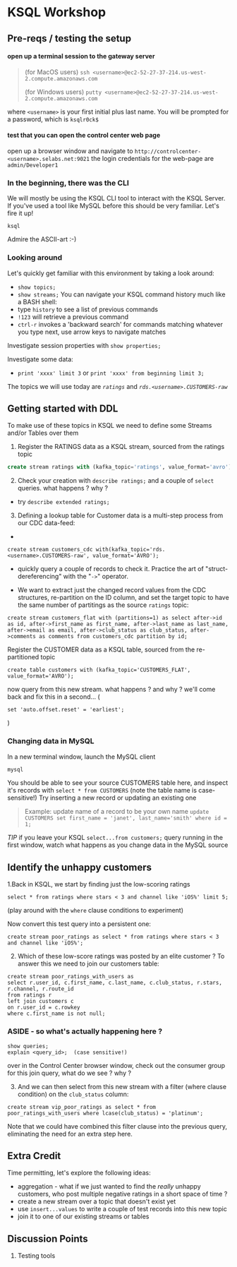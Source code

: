 # KSQL Workshop

## Pre-reqs / testing the setup

#### open up a terminal session to the gateway server
> (for MacOS users) `ssh <username>@ec2-52-27-37-214.us-west-2.compute.amazonaws.com`
>
> (for Windows users) `putty <username>@ec2-52-27-37-214.us-west-2.compute.amazonaws.com`

where `<username>` is your first initial plus last name. You will be prompted for a password, which is `ksqlr0ck$`

#### test that you can open the control center web page
open up a browser window and navigate to `http://controlcenter-<username>.selabs.net:9021`
the login credentials for the web-page are `admin/Developer1`

### In the beginning, there was the CLI
We will mostly be using the KSQL CLI tool to interact with the KSQL Server. If you've used a tool like MySQL before this should be very familiar.
Let's fire it up!

`ksql`

Admire the ASCII-art :-)

### Looking around
Let's quickly get familiar with this environment by taking a look around:
* `show topics;`
* `show streams;`
You can navigate your KSQL command history much like a BASH shell:
* type `history` to see a list of previous commands
* `!123` will retrieve a previous command
* `ctrl-r` invokes a 'backward search' for commands matching whatever you type next, use arrow keys to navigate matches

Investigate session properties with `show properties;`

Investigate some data:
* `print 'xxxx' limit 3` or `print 'xxxx' from beginning limit 3;`

The topics we will use today are *`ratings`* and *`rds.<username>.CUSTOMERS-raw`*



## Getting started with DDL
To make use of these topics in KSQL we need to define some Streams and/or Tables over them

1. Register the RATINGS data as a KSQL stream, sourced from the ratings topic
```sql
create stream ratings with (kafka_topic='ratings', value_format='avro');`
```
2. Check your creation with `describe ratings;` and a couple of `select` queries. what happens ? why ?
  * try `describe extended ratings;`

3. Defining a lookup table for Customer data is a multi-step process from our CDC data-feed:
  * 
  ```
  create stream customers_cdc with(kafka_topic='rds.<username>.CUSTOMERS-raw', value_format='AVRO');
  ```
  * quickly query a couple of records to check it. Practice the art of "struct-dereferencing" with the "`->`" operator.
  
  * We want to extract just the changed record values from the CDC structures, re-partition on the ID column, and set the target topic to have the same number of partitings as the source `ratings` topic:
```
create stream customers_flat with (partitions=1) as select after->id as id, after->first_name as first_name, after->last_name as last_name, after->email as email, after->club_status as club_status, after->comments as comments from customers_cdc partition by id;
```
Register the CUSTOMER data as a KSQL table, sourced from the re-partitioned topic
```
create table customers with (kafka_topic='CUSTOMERS_FLAT', value_format='AVRO');
```
now query from this new stream. what happens ? and why ?
we'll come back and fix this in a second...
(
```
set 'auto.offset.reset' = 'earliest';
```
)
### Changing data in MySQL
In a new terminal window, launch the MySQL client
```bash
mysql
```
You should be able to see your source CUSTOMERS table here, and inspect it's records with `select * from CUSTOMERS` (note the table name is case-sensitive!)
Try inserting a new record or updating an existing one
> Example: update name of a record to be your own name
> `update CUSTOMERS set first_name = 'janet', last_name='smith' where id = 1;`

*TIP* if you leave your KSQL `select...from customers;` query running in the first window, watch what happens as you change data in the MySQL source


## Identify the unhappy customers

1.Back in KSQL, we start by finding just the low-scoring ratings
```
select * from ratings where stars < 3 and channel like 'iOS%' limit 5;
```
(play around with the `where` clause conditions to experiment)

Now convert this test query into a persistent one:
```
create stream poor_ratings as select * from ratings where stars < 3 and channel like 'iOS%';
```
2. Which of these low-score ratings was posted by an elite customer ? To answer this we need to join our customers table:
```
create stream poor_ratings_with_users as 
select r.user_id, c.first_name, c.last_name, c.club_status, r.stars, r.channel, r.route_id
from ratings r
left join customers c
on r.user_id = c.rowkey
where c.first_name is not null;
```
### ASIDE - so what's actually happening here ?
```
show queries;
explain <query_id>;  (case sensitive!)
```
over in the Control Center browser window, check out the consumer group for this join query, what do we see ? why ?


3. And we can then select from this new stream with a filter (where clause condition) on the `club_status` column:
```
create stream vip_poor_ratings as select * from poor_ratings_with_users where lcase(club_status) = 'platinum';
```
Note that we could have combined this filter clause into the previous query, eliminating the need for an extra step here.




  
## Extra Credit

Time permitting, let's explore the following ideas:
* aggregation - what if we just wanted to find the _really_ unhappy customers, who post multiple negative ratings in a short space of time ?
* create a new stream over a topic that doesn't exist yet
* use `insert...values` to write a couple of test records into this new topic
* join it to one of our existing streams or tables

## Discussion Points
1. Testing tools


